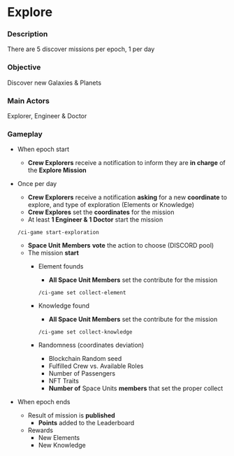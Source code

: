 # Explore

### Description

There are 5 discover missions per epoch, 1 per day

### Objective

Discover new Galaxies & Planets

### Main Actors

Explorer, Engineer & Doctor

### Gameplay

* When epoch start
  * **Crew Explorers** receive a notification to inform they are **in charge** of the **Explore Mission**
*   Once per day

    * **Crew Explorers** receive a notification **asking** for a new **coordinate** to explore, and type of exploration (Elements or Knowledge)
    * **Crew Explores** set the **coordinates** for the mission
    * At least **1 Engineer & 1 Doctor** start the mission

    `/ci-game start-exploration`

    * **Space Unit** **Members** **vote** the action to choose (DISCORD pool)
    * The mission **start**
      *   Element founds

          * **All Space Unit Members** set the contribute for the mission

          `/ci-game set collect-element`
      *   Knowledge found

          * **All Space Unit Members** set the contribute for the mission

          `/ci-game set collect-knowledge`
      * Randomness (coordinates deviation)
        * Blockchain Random seed
        * Fulfilled Crew vs. Available Roles
        * Number of Passengers
        * NFT Traits
        * **Number of** Space Units **members** that set the proper collect&#x20;
* When epoch ends
  * Result of mission is **published**
    * **Points** added to the Leaderboard
  * Rewards
    * New Elements
    * New Knowledge
